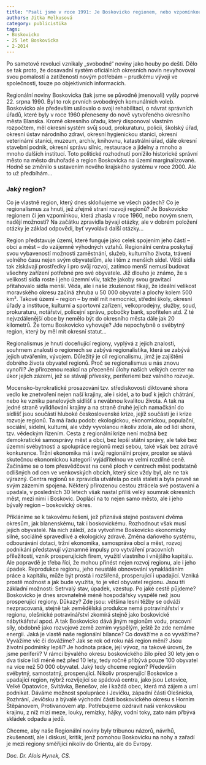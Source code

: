 ```yaml
---
title: "Psali jsme v roce 1991: Je Boskovicko regionem, nebo vzpomínkou?"
authors: Jitka Melkusová
category: publicistika
tags:
- Boskovicko
- 25 let Boskovicka
- 2-2014
---
```


Po sametové revoluci vznikaly „svobodné“ noviny jako houby po dešti. Dělo se tak proto, že dosavadní systém oficiálních okresních novin nevyhovoval svou pomalostí a zatížeností novým potřebám – prudkému vývoji ve společnosti, touze po objektivních informacích.

Regionální noviny Boskovicka (tak jsme se původně jmenovali) vyšly poprvé 22. srpna 1990. Byl to rok prvních svobodných komunálních voleb. Boskovicko ale především usilovalo o svoji rehabilitaci, o návrat správních úřadů, které byly v roce 1960 přeneseny do nově vytvořeného okresního města Blanska. Kromě okresního úřadu, který disponoval vlastním rozpočtem, měl okresní systém svůj soud, prokuraturu, policii, školský úřad, okresní ústav národního zdraví, okresní hygienickou stanici, okresní veterinární stanici, muzeum, archív, knihovnu, katastrální úřad, dále okresní stavební podnik, okresní správu silnic, restaurace a jídelny a mnoho a mnoho dalších institucí. Toto politické rozhodnutí ponížilo historické správní město na město druhořadé a region Boskovicka na území marginalizované.
Hodně se změnilo s ustavením nového krajského systému v roce 2000. Ale to už předbíhám…

### Jaký region?

Co je vlastně region, který dnes skloňujeme ve všech pádech? Co je regionalismus za hnutí, jež zřejmě straní rozvoji regionů? Je Boskovicko regionem či jen vzpomínkou, která zhasla v roce 1960, nebo novým snem, nadějí možností? Na začátku zpravidla bývají otázky, ale v dobrém položení otázky je základ odpovědi, byť vyvolává další otázky…

Region představuje území, které funguje jako celek spojením jeho částí – obcí a měst – do vzájemně výhodných vztahů. Regionální centra poskytují svou vybaveností možnosti zaměstnání, služeb, kulturního života, trávení volného času nejen svým obyvatelům, ale i těm z menších sídel. Větší sídla tak získávají prostředky i pro svůj rozvoj, zatímco menší nemusí budovat všechny zařízení potřebné pro své obyvatele. Již dlouho je známo, že s velikostí sídla roste i jeho územní vliv, takže jakoby svou gravitací přitahovalo sídla menší. Věda, ale i naše zkušenost říkají, že ideální velikost moravského okresu začíná zhruba u 50 000 obyvatel a plochy kolem 500 km². Takové území – region – by měl mít nemocnici, střední školy, okresní úřady a instituce, kulturní a sportovní zařízení, velkoprodejny, služby, soud, prokuraturu, notářství, policejní správu, pobočky bank, spořitelen atd. Z té nejvzdálenější obce by nemělo být do okresního města dále jak 20 kilometrů. Že tomu Boskovicko vyhovuje? Jde nepochybně o svébytný region, který by měl mít okresní statut…

Regionalismus je hnutí doceňující regiony, vyplývá z jejich znalosti, souhrnem znalostí o regionech se zabývá regionalistika, která se zabývá jejich utvářením, vývojem. Důležitý je cíl regionalismu, jímž je zajištění dobrého života obyvatel regionů. Proč se regionalismus u nás znovu vynořil? Je přirozenou reakcí na přecenění úlohy našich velkých center na úkor jejich zázemí, jež se stávají přívesky, periferiemi bez valného rozvoje.

Mocensko-byrokratické prosazování tzv. střediskovosti diktované shora vedlo ke znetvoření nejen naší krajiny, ale i sídel, a to buď k jejich chátrání, nebo ke vzniku panelových sídlišť s nevábnou kvalitou života. A tak na jedné straně vylidňování krajiny a na straně druhé jejich namačkání do sídlišť jsou součástí hluboké československé krize, jejíž součástí je i krize rozvoje regionů. Ta má řadu podob: ekologickou, ekonomickou, populační, sociální, sídelní, kulturní, ale vždy vyvolanou nikoliv zdola, ale od lidí shora, tzv. vědeckým řízením.
Cesta z regionální krize není možná bez demokratické samosprávy měst a obcí, bez lepší státní správy, ale také bez územní svébytnosti a spolupráce regionů mezi sebou, také však bez zdravé konkurence. Tržní ekonomika má i svůj regionální projev, prostor se stává skutečnou ekonomickou kategorií vyjádřitelnou ve velmi rozdílné ceně. Začínáme se o tom přesvědčovat na ceně ploch v centrech měst podstatně odlišných od cen ve venkovských obcích, který sice vždy byl, ale ne tak výrazný. Centra regionů se zpravidla utvářela po celá staletí a byla pevně se svým zázemím spojena. Některý přirozenou cestou ztrácela své postavení a upadala, v posledních 30 letech však nastal příliš velký soumrak okresních měst, mezi nimi i Boskovic. Doplácí na to nejen samo město, ale i jeho bývalý region – boskovický okres.

Přikláníme se k takovému řešeni, jež přiznává stejné postavení dvěma okresům, jak blanenskému, tak i boskovickému. Rozhodnout však musí jejich obyvatelé. Na nich záleží, zda vytvoříme Boskovicko ekonomicky silné, sociálně spravedlivé a ekologicky zdravé. Změna daňového systému, odbourávání dotací, tržní ekonomika, samospráva obcí a měst, rozvoj podnikání představují významné impulsy pro vytváření pracovních příležitostí, vznik prosperujících firem, využití vlastního i vnějšího kapitálu. Ale popravdě je třeba říci, že mohou přinést nejen rozvoj regionu, ale i jeho úpadek. Reprodukce regionu, jeho neustálé obnovování vynakládáním práce a kapitálu, může být prostá i rozšířená, prosperující i upadající. Vzniká prostě možnost a jak bude využita, to je věcí obyvatel regionu. Jsou tři základní možnosti: Setrvalý stav, úpadek, vzestup. Po jaké cestě půjdeme?
Boskovicko je dnes srovnatelně méně hospodářsky vyspělé než jsou prosperující regiony. Důkazy? Zde jsou: většina lesní těžby se odváží nezpracovaná, stejně tak zemědělská produkce nemá potravinářství v regionu, olešnické potravinářství zkomírá stejně jako boskovické nábytkářství apod. A tak Boskovicko dává jiným regionům vodu, pracovní síly, obdobně jako rozvojové země zemím vyspělým, ještě že zde nemáme energii. Jaká je vlastě naše regionální bilance? Co dovážíme a co vyvážíme? Vyvážíme víc či dovážíme? Jak se rok od roku náš region mění? Jsou životní podmínky lepší? Je hodnota práce, její vývoz, na takové úrovni, že jsme periferií? V rámci bývalého okresu boskovického žilo před 30 lety jen o dva tisíce lidí méně než před 10 lety, tedy ročně přibývá pouze 100 obyvatel na více než 50 000 obyvatel.
Jaký tedy chceme region? Především svébytný, samostatný, prosperující. Nikoliv prosperující Boskovice a upadající region, nýbrž rozvíjející se spádová centra, jako jsou Letovice, Velké Opatovice, Svitávka, Benešov, ale i každá obec, která má zájem a umí podnikat. Dáváme možnost spolupráce i Jevíčku, západní části Olešnicka, Rozhrání, Jevíčsku a bývalé východní části boskovického okresu s Horním Štěpánovem, Protivanovem atp. Potřebujeme ozdravit naši venkovskou krajinu, z níž mizí meze, louky, remízky, hájky, vodní toky, zato nám přbývá skládek odpadu a jedů.

Chceme, aby naše Regionální noviny byly tribunou názorů, návrhů, zkušeností, ale i diskusí, kritik, jenž pomohou Boskovicku na nohy a zařadí je mezi regiony směřijící nikoliv do Orientu, ale do Evropy.

*Doc. Dr. Alois Hynek, CS.*
